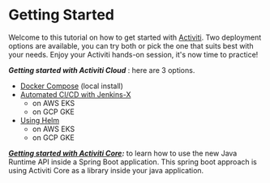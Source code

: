# Getting Started

Welcome to this tutorial on how to get started with [Activiti](../). Two deployment options are available, you can try both or pick the one that suits best with your needs. Enjoy your Activiti hands-on session, it's now time to practice!

_**Getting started with Activiti Cloud**_ : here are 3 options.

* [Docker Compose](getting-started-activiti-cloud/getting-started-docker-compose.md) \(local install\)
* [Automated CI/CD with Jenkins-X](getting-started-activiti-cloud/getting-started-activiti-cloud-jx/)
  * on AWS EKS
  * on GCP GKE
* [Using Helm](getting-started-activiti-core.md)
  * on AWS EKS
  * on GCP GKE

[_**Getting started with Activiti Core**_](getting-started-activiti-core.md)_**:**_ to learn how to use the new Java Runtime API inside a Spring Boot application. This spring boot approach is using Activiti Core as a library inside your java application.



